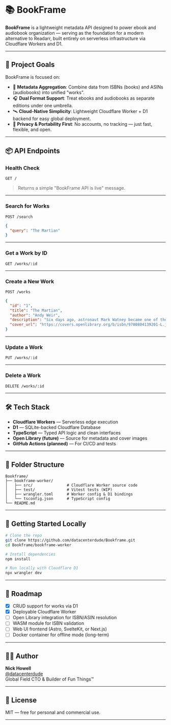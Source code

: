# 📚 BookFrame

**BookFrame** is a lightweight metadata API designed to power ebook and audiobook organization — serving as the foundation for a modern alternative to Readarr, built entirely on serverless infrastructure via Cloudflare Workers and D1.

---

## 🚀 Project Goals

BookFrame is focused on:

- 🧠 **Metadata Aggregation**: Combine data from ISBNs (books) and ASINs (audiobooks) into unified "works".
- 🎧 **Dual Format Support**: Treat ebooks and audiobooks as separate editions under one umbrella.
- 🛰️ **Cloud-Native Simplicity**: Lightweight Cloudflare Worker + D1 backend for easy global deployment.
- 🔐 **Privacy & Portability First**: No accounts, no tracking — just fast, flexible, and open.

---

## 📦 API Endpoints

### Health Check
```
GET /
```
> Returns a simple "BookFrame API is live" message.

---

### Search for Works
```
POST /search
```
```json
{
  "query": "The Martian"
}
```

---

### Get a Work by ID
```
GET /works/:id
```

---

### Create a New Work
```
POST /works
```
```json
{
  "id": "1",
  "title": "The Martian",
  "author": "Andy Weir",
  "description": "Six days ago, astronaut Mark Watney became one of the first people to walk on Mars...",
  "cover_url": "https://covers.openlibrary.org/b/isbn/9780804139201-L.jpg"
}
```

---

### Update a Work
```
PUT /works/:id
```

---

### Delete a Work
```
DELETE /works/:id
```

---

## 🛠️ Tech Stack

- **Cloudflare Workers** — Serverless edge execution
- **D1** — SQLite-backed Cloudflare Database
- **TypeScript** — Typed API logic and clean interfaces
- **Open Library (future)** — Source for metadata and cover images
- **GitHub Actions (planned)** — For CI/CD and tests

---

## 📁 Folder Structure

```
Bookframe/
├── bookframe-worker/
│   ├── src/               # Cloudflare Worker source code
│   ├── test/              # Vitest tests (WIP)
│   ├── wrangler.toml      # Worker config & D1 bindings
│   └── tsconfig.json      # TypeScript config
└── README.md
```

---

## 🧪 Getting Started Locally

```bash
# Clone the repo
git clone https://github.com/datacenterdude/Bookframe.git
cd Bookframe/bookframe-worker

# Install dependencies
npm install

# Run locally with Cloudflare D1
npx wrangler dev
```

---

## 📌 Roadmap

- [x] CRUD support for works via D1
- [x] Deployable Cloudflare Worker
- [ ] Open Library integration for ISBN/ASIN resolution
- [ ] WASM module for ISBN validation
- [ ] Web UI frontend (Astro, SvelteKit, or Next.js)
- [ ] Docker container for offline mode (long-term)

---

## 👨‍💻 Author

**Nick Howell**  
[@datacenterdude](https://github.com/datacenterdude)  
Global Field CTO & Builder of Fun Things™

---

## 📜 License

MIT — free for personal and commercial use.

---